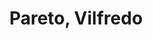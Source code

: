 ---
# heading: Chapter 1
title: "Pareto, Vilfredo"
weight: 161
description: "By Pareto"
image: "/covers/pareto.jpg"
---
